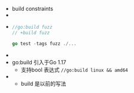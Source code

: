 - build constraints
-
- ```go
  //go:build fuzz
  // +build fuzz
  
  go test -tags fuzz ./...
  
  ```
-
- go:build 引入于Go 1.17
	- 支持bool 表达式 `//go:build linux && amd64`
- + build 是以前的写法